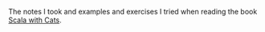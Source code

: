 The notes I took and examples and exercises I tried when reading the book [Scala with Cats](https://www.scalawithcats.com/).